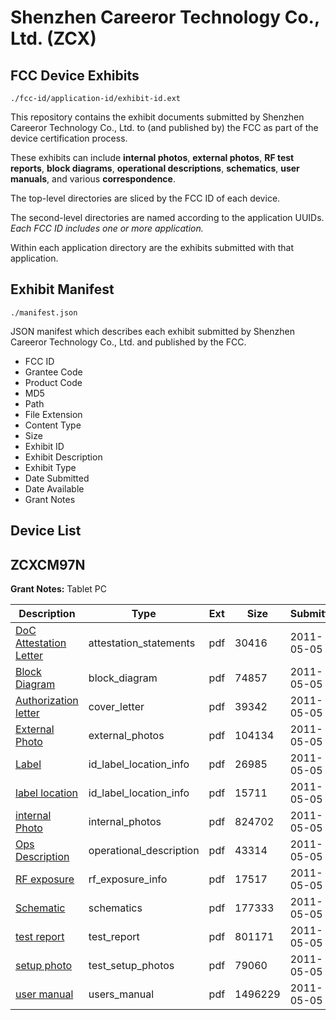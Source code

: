 # Shenzhen Careeror Technology Co., Ltd. (ZCX)
## FCC Device Exhibits

```
./fcc-id/application-id/exhibit-id.ext
```

This repository contains the exhibit documents submitted by Shenzhen Careeror Technology Co., Ltd. to (and published by) the FCC as part of the device certification process.

These exhibits can include **internal photos**, **external photos**, **RF test reports**, **block diagrams**, **operational descriptions**, **schematics**, **user manuals**, and various **correspondence**.

The top-level directories are sliced by the FCC ID of each device.

The second-level directories are named according to the application UUIDs. *Each FCC ID includes one or more application.*

Within each application directory are the exhibits submitted with that application. 

## Exhibit Manifest

```
./manifest.json
```

JSON manifest which describes each exhibit submitted by Shenzhen Careeror Technology Co., Ltd. and published by the FCC.

- FCC ID
- Grantee Code
- Product Code
- MD5
- Path
- File Extension
- Content Type
- Size
- Exhibit ID
- Exhibit Description
- Exhibit Type
- Date Submitted
- Date Available
- Grant Notes

## Device List
## ZCXCM97N
**Grant Notes:** Tablet PC

| Description | Type | Ext | Size | Submitted | Available |
| ----------- | ---- | --- | ---- | --------- | --------- |
| [DoC Attestation Letter](ZCXCM97N/870086e8c9ce08b6474eb8491d1148ec/1459803.pdf) | attestation_statements | pdf | 30416 | 2011-05-05 | 2011-05-05 |
| [Block Diagram](ZCXCM97N/870086e8c9ce08b6474eb8491d1148ec/1459804.pdf) | block_diagram | pdf | 74857 | 2011-05-05 | 2011-05-05 |
| [Authorization letter](ZCXCM97N/870086e8c9ce08b6474eb8491d1148ec/1459802.pdf) | cover_letter | pdf | 39342 | 2011-05-05 | 2011-05-05 |
| [External Photo](ZCXCM97N/870086e8c9ce08b6474eb8491d1148ec/1459807.pdf) | external_photos | pdf | 104134 | 2011-05-05 | 2011-05-05 |
| [Label](ZCXCM97N/870086e8c9ce08b6474eb8491d1148ec/1459808.pdf) | id_label_location_info | pdf | 26985 | 2011-05-05 | 2011-05-05 |
| [label location](ZCXCM97N/870086e8c9ce08b6474eb8491d1148ec/1459809.pdf) | id_label_location_info | pdf | 15711 | 2011-05-05 | 2011-05-05 |
| [internal Photo](ZCXCM97N/870086e8c9ce08b6474eb8491d1148ec/1459810.pdf) | internal_photos | pdf | 824702 | 2011-05-05 | 2011-05-05 |
| [Ops Description](ZCXCM97N/870086e8c9ce08b6474eb8491d1148ec/1459805.pdf) | operational_description | pdf | 43314 | 2011-05-05 | 2011-05-05 |
| [RF exposure](ZCXCM97N/870086e8c9ce08b6474eb8491d1148ec/1459811.pdf) | rf_exposure_info | pdf | 17517 | 2011-05-05 | 2011-05-05 |
| [Schematic](ZCXCM97N/870086e8c9ce08b6474eb8491d1148ec/1459806.pdf) | schematics | pdf | 177333 | 2011-05-05 | 2011-05-05 |
| [test report](ZCXCM97N/870086e8c9ce08b6474eb8491d1148ec/1459812.pdf) | test_report | pdf | 801171 | 2011-05-05 | 2011-05-05 |
| [setup photo](ZCXCM97N/870086e8c9ce08b6474eb8491d1148ec/1459813.pdf) | test_setup_photos | pdf | 79060 | 2011-05-05 | 2011-05-05 |
| [user manual](ZCXCM97N/870086e8c9ce08b6474eb8491d1148ec/1459814.pdf) | users_manual | pdf | 1496229 | 2011-05-05 | 2011-05-05 |
